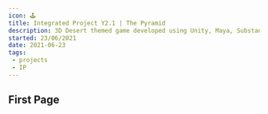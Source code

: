 ```yaml
---
icon: 🕹️
title: Integrated Project Y2.1 | The Pyramid
description: 3D Desert themed game developed using Unity, Maya, Substance Painter, and Substance Alchemist
started: 23/06/2021
date: 2021-06-23
tags: 
 - projects
 - IP
---
```


## First Page